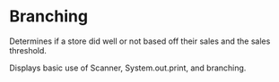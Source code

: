 # Branching
Determines if a store did well or not based off their sales and the sales threshold.

Displays basic use of Scanner, System.out.print, and branching.
